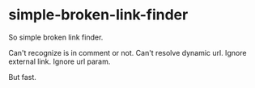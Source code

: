 # simple-broken-link-finder

So simple broken link finder.

Can't recognize is in comment or not.
Can't resolve dynamic url.
Ignore external link.
Ignore url param.

But fast.




